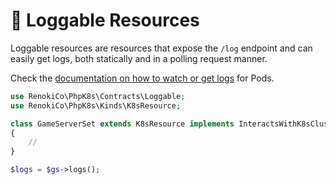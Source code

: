 # 📄 Loggable Resources

Loggable resources are resources that expose the `/log` endpoint and can easily get logs, both statically and in a polling request manner.

Check the [documentation on how to watch or get logs](../../resources/workloads/pod.md#pod-logs) for Pods.

```php
use RenokiCo\PhpK8s\Contracts\Loggable;
use RenokiCo\PhpK8s\Kinds\K8sResource;

class GameServerSet extends K8sResource implements InteractsWithK8sCluster, Loggable
{
    //
}
```

```php
$logs = $gs->logs();
```
